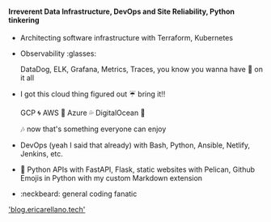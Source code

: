 #### Irreverent Data Infrastructure, DevOps and Site Reliability, Python tinkering

* Architecting software infrastructure with Terraform, Kubernetes

* Observability :glasses:
      
  DataDog, ELK, Grafana, Metrics, Traces, you know you wanna have :eyes: on it all

* I got this cloud thing figured out :umbrella: bring it!!
   
   GCP :cyclone: AWS :toilet: Azure :sweat_drops: DigitalOcean :ocean:
   
   :notes: now that's something everyone can enjoy

* DevOps (yeah I said that already) with Bash, Python, Ansible, Netlify, Jenkins, etc.

* :snake:  Python APIs with FastAPI, Flask, static websites with Pelican, Github Emojis in Python with my custom Markdown extension

* :neckbeard: general coding fanatic

 
['blog.ericarellano.tech'](http://blog.ericarellano.tech)
